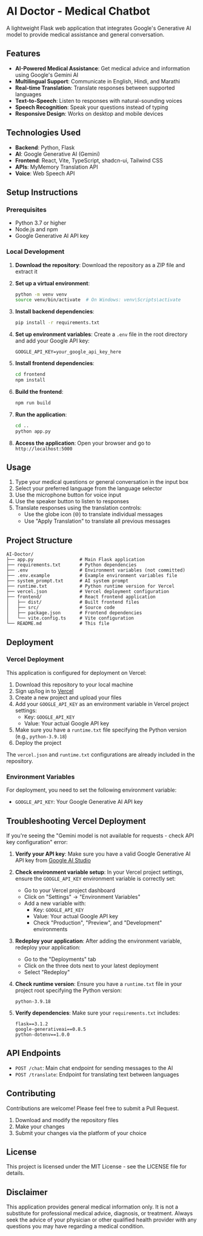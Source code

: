 # AI Doctor - Medical Chatbot

A lightweight Flask web application that integrates Google's Generative AI model to provide medical assistance and general conversation.

## Features

- **AI-Powered Medical Assistance**: Get medical advice and information using Google's Gemini AI
- **Multilingual Support**: Communicate in English, Hindi, and Marathi
- **Real-time Translation**: Translate responses between supported languages
- **Text-to-Speech**: Listen to responses with natural-sounding voices
- **Speech Recognition**: Speak your questions instead of typing
- **Responsive Design**: Works on desktop and mobile devices

## Technologies Used

- **Backend**: Python, Flask
- **AI**: Google Generative AI (Gemini)
- **Frontend**: React, Vite, TypeScript, shadcn-ui, Tailwind CSS
- **APIs**: MyMemory Translation API
- **Voice**: Web Speech API

## Setup Instructions

### Prerequisites
- Python 3.7 or higher
- Node.js and npm
- Google Generative AI API key

### Local Development

1. **Download the repository**:
   Download the repository as a ZIP file and extract it

2. **Set up a virtual environment**:
   ```bash
   python -m venv venv
   source venv/bin/activate  # On Windows: venv\Scripts\activate
   ```

3. **Install backend dependencies**:
   ```bash
   pip install -r requirements.txt
   ```

4. **Set up environment variables**:
   Create a `.env` file in the root directory and add your Google API key:
   ```
   GOOGLE_API_KEY=your_google_api_key_here
   ```

5. **Install frontend dependencies**:
   ```bash
   cd frontend
   npm install
   ```

6. **Build the frontend**:
   ```bash
   npm run build
   ```

7. **Run the application**:
   ```bash
   cd ..
   python app.py
   ```

8. **Access the application**:
   Open your browser and go to `http://localhost:5000`

## Usage

1. Type your medical questions or general conversation in the input box
2. Select your preferred language from the language selector
3. Use the microphone button for voice input
4. Use the speaker button to listen to responses
5. Translate responses using the translation controls:
   - Use the globe icon (🌐) to translate individual messages
   - Use "Apply Translation" to translate all previous messages

## Project Structure

```
AI-Doctor/
├── app.py                 # Main Flask application
├── requirements.txt       # Python dependencies
├── .env                   # Environment variables (not committed)
├── .env.example           # Example environment variables file
├── system_prompt.txt      # AI system prompt
├── runtime.txt            # Python runtime version for Vercel
├── vercel.json            # Vercel deployment configuration
├── frontend/              # React frontend application
│   ├── dist/              # Built frontend files
│   ├── src/               # Source code
│   ├── package.json       # Frontend dependencies
│   └── vite.config.ts     # Vite configuration
└── README.md              # This file
```

## Deployment

### Vercel Deployment

This application is configured for deployment on Vercel:

1. Download this repository to your local machine
2. Sign up/log in to [Vercel](https://vercel.com)
3. Create a new project and upload your files
4. Add your `GOOGLE_API_KEY` as an environment variable in Vercel project settings:
   - Key: `GOOGLE_API_KEY`
   - Value: Your actual Google API key
5. Make sure you have a `runtime.txt` file specifying the Python version (e.g., `python-3.9.18`)
6. Deploy the project

The `vercel.json` and `runtime.txt` configurations are already included in the repository.

### Environment Variables

For deployment, you need to set the following environment variable:
- `GOOGLE_API_KEY`: Your Google Generative AI API key

## Troubleshooting Vercel Deployment

If you're seeing the "Gemini model is not available for requests - check API key configuration" error:

1. **Verify your API key**: Make sure you have a valid Google Generative AI API key from [Google AI Studio](https://aistudio.google.com/)

2. **Check environment variable setup**: In your Vercel project settings, ensure the `GOOGLE_API_KEY` environment variable is correctly set:
   - Go to your Vercel project dashboard
   - Click on "Settings" → "Environment Variables"
   - Add a new variable with:
     - Key: `GOOGLE_API_KEY`
     - Value: Your actual Google API key
     - Check "Production", "Preview", and "Development" environments

3. **Redeploy your application**: After adding the environment variable, redeploy your application:
   - Go to the "Deployments" tab
   - Click on the three dots next to your latest deployment
   - Select "Redeploy"

4. **Check runtime version**: Ensure you have a `runtime.txt` file in your project root specifying the Python version:
   ```
   python-3.9.18
   ```

5. **Verify dependencies**: Make sure your `requirements.txt` includes:
   ```
   flask==3.1.2
   google-generativeai==0.8.5
   python-dotenv==1.0.0
   ```

## API Endpoints

- `POST /chat`: Main chat endpoint for sending messages to the AI
- `POST /translate`: Endpoint for translating text between languages

## Contributing

Contributions are welcome! Please feel free to submit a Pull Request.

1. Download and modify the repository files
2. Make your changes
3. Submit your changes via the platform of your choice

## License

This project is licensed under the MIT License - see the LICENSE file for details.

## Disclaimer

This application provides general medical information only. It is not a substitute for professional medical advice, diagnosis, or treatment. Always seek the advice of your physician or other qualified health provider with any questions you may have regarding a medical condition.